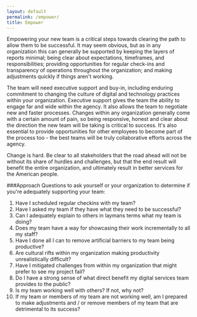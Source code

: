 ```yaml
---
layout: default
permalink: /empower/
title: Empower
---
```

Empowering your new team is a critical steps towards clearing the path to allow them to be successful.  It may seem obvious, but as in any organization this can generally be supported by keeping the layers of reports minimal; being clear about expectations, timeframes, and responsibilities; providing opportunities for regular check-ins and transparency of operations throughout the organization; and making adjustments quickly if things aren't working.

The team will need executive support and buy-in, including enduring commitment to changing the culture of digital and technology practices within your organization. Executive support gives the team the ability to engage far and wide within the agency. It also allows the team to negotiate new and faster processes.  Changes within any organization generally come with a certain amount of pain, so being responsive, honest and clear about the direction the new team will be taking is critical to success.  It's also essential to provide opportunities for other employees to become part of the process too - the best teams will be truly collaborative efforts across the agency.

Change is hard. Be clear to all stakeholders that the road ahead will not be without its share of hurdles and challenges, but that the end result will benefit the entire organization, and ultimately result in better services for the American people. 

###Approach
Questions to ask yourself or your organization to determine if you're adequately supporting your team:

1.  Have I scheduled regular checkins with my team?
2.  Have I asked my team if they have what they need to be successful?
3.  Can I adequately explain to others in laymans terms what my team is doing?
4.  Does my team have a way for showcasing their work incrementally to all my staff?
5.  Have I done all I can to remove artificial barriers to my team being productive?
6.  Are cultural rifts within my organization making productivity unrealistically difficult?
7.  Have I mitigated challenges from within my organization that might prefer to see my project fail?
8.  Do I have a strong sense of what direct benefit my digital services team provides to the public?
9.  Is my team working well with others?  If not, why not?
10. If my team or members of my team are not working well, am I prepared to make adjustments and / or remove members of my team that are detrimental to its success?



